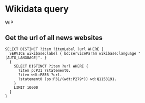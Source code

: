 # Wikidata query

WIP

## Get the url of all news websites
```
SELECT DISTINCT ?item ?itemLabel ?url WHERE {
  SERVICE wikibase:label { bd:serviceParam wikibase:language "[AUTO_LANGUAGE]". }
  {
    SELECT DISTINCT ?item ?url WHERE {
      ?item p:P31 ?statement0.
      ?item wdt:P856 ?url.
      ?statement0 (ps:P31/(wdt:P279*)) wd:Q1153191.
    }
    LIMIT 10000
  }
}
```
